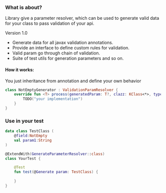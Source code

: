 ### What is about?

Library give a parameter resolver,
which can be used to generate valid data for your class to pass validation of your api.

Version 1.0

* Generate data for all javax validation annotations.
* Provide an interface to define custom rules for validation.
* Valid param go through chain of validation.
* Suite of test utils for generation parameters and so on.

#### How it works:

You just inheritance from annotation and define your own behavior
```kotlin
class NotEmptyGenerator : ValidationParamResolver {
    override fun <T> process(generatedParam: T?, clazz: KClass<*>, type: KType, annotation: Annotation): Any? {
        TODO("your implementation")
    }
}
```

### Use in your test

```kotlin
data class TestClass (
    @field:NotEmpty
    val param1:String
)

@ExtendWith(GenerateParameterResolver::class)
class YourTest {

    @Test
    fun test(@Generate param: TestClass) {
    
    }
}
```






